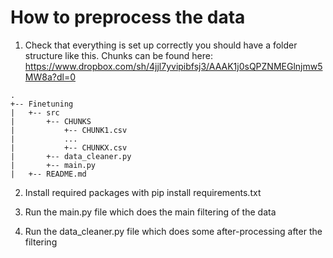 # How to preprocess the data

1. Check that everything is set up correctly you should have a folder structure like this. Chunks can be found here: https://www.dropbox.com/sh/4jjl7yvipibfsj3/AAAK1j0sQPZNMEGlnjmw5MW8a?dl=0

```
.
+-- Finetuning
|   +-- src
|       +-- CHUNKS
|           +-- CHUNK1.csv
|           ...
|           +-- CHUNKX.csv
|       +-- data_cleaner.py
|       +-- main.py
|   +-- README.md
```

2. Install required packages with pip install requirements.txt

3. Run the main.py file which does the main filtering of the data

4. Run the data_cleaner.py file which does some after-processing after the filtering